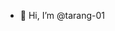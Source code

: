 - 👋 Hi, I’m @tarang-01
<!---
tarang-01/tarang-01 is a ✨ special ✨ repository because its `README.md` (this file) appears on your GitHub profile.
You can click the Preview link to take a look at your changes.
--->

